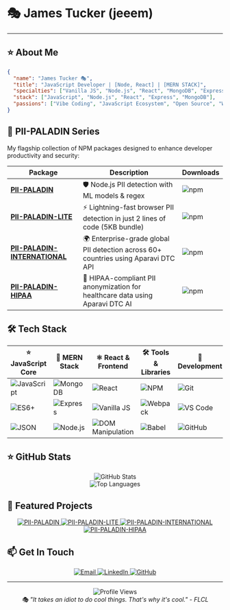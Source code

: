 

# 🎭 James Tucker (jeeem)

---

## ⭐ About Me

```json
{
  "name": "James Tucker 🎭",
  "title": "JavaScript Developer | [Node, React] | [MERN STACK]",
  "specialties": ["Vanilla JS", "Node.js", "React", "MongoDB", "Express"],
  "stack": ["JavaScript", "Node.js", "React", "Express", "MongoDB"],
  "passions": ["Vibe Coding", "JavaScript Ecosystem", "Open Source", "Web Development"]
}
```

## 🌟 PII-PALADIN Series

My flagship collection of NPM packages designed to enhance developer productivity and security:

| Package | Description | Downloads |
|---------|-------------|-----------|
| [**PII-PALADIN**](https://github.com/jeeem/PII-PALADIN) | 🛡️ Node.js PII detection with ML models & regex | ![npm](https://img.shields.io/npm/dm/pii-paladin) |
| [**PII-PALADIN-LITE**](https://github.com/jeeem/PII-PALADIN-LITE) | ⚡ Lightning-fast browser PII detection in just 2 lines of code (5KB bundle) | ![npm](https://img.shields.io/npm/dm/pii-paladin-lite) |
| [**PII-PALADIN-INTERNATIONAL**](https://github.com/jeeem/PII-PALADIN-INTERNATIONAL) | 🌍 Enterprise-grade global PII detection across 60+ countries using Aparavi DTC API | ![npm](https://img.shields.io/npm/dm/pii-paladin-international) |
| [**PII-PALADIN-HIPAA**](https://github.com/jeeem/PII-PALADIN-HIPAA) | 🏥 HIPAA-compliant PII anonymization for healthcare data using Aparavi DTC AI | ![npm](https://img.shields.io/npm/dm/pii-paladin-hipaa) |

## 🛠️ Tech Stack

| ⭐ **JavaScript Core** | 🚀 **MERN Stack** | ⚛️ **React & Frontend** | 🛠️ **Tools & Libraries** | 🌟 **Development** |
|------------------------|-------------------|-------------------------|---------------------------|-------------------|
| ![JavaScript](https://img.shields.io/badge/JavaScript-F7DF1E?style=for-the-badge&logo=javascript&logoColor=black) | ![MongoDB](https://img.shields.io/badge/MongoDB-4EA94B?style=for-the-badge&logo=mongodb&logoColor=white) | ![React](https://img.shields.io/badge/React-20232A?style=for-the-badge&logo=react&logoColor=61DAFB) | ![NPM](https://img.shields.io/badge/NPM-CB3837?style=for-the-badge&logo=npm&logoColor=white) | ![Git](https://img.shields.io/badge/Git-F05032?style=for-the-badge&logo=git&logoColor=white) |
| ![ES6+](https://img.shields.io/badge/ES6+-F7DF1E?style=for-the-badge&logo=javascript&logoColor=black) | ![Express](https://img.shields.io/badge/Express.js-404D59?style=for-the-badge&logo=express&logoColor=white) | ![Vanilla JS](https://img.shields.io/badge/Vanilla_JS-F7DF1E?style=for-the-badge&logo=javascript&logoColor=black) | ![Webpack](https://img.shields.io/badge/Webpack-8DD6F9?style=for-the-badge&logo=webpack&logoColor=black) | ![VS Code](https://img.shields.io/badge/VS_Code-007ACC?style=for-the-badge&logo=visual-studio-code&logoColor=white) |
| ![JSON](https://img.shields.io/badge/JSON-000000?style=for-the-badge&logo=json&logoColor=white) | ![Node.js](https://img.shields.io/badge/Node.js-43853D?style=for-the-badge&logo=node.js&logoColor=white) | ![DOM Manipulation](https://img.shields.io/badge/DOM_Manipulation-F7DF1E?style=for-the-badge&logo=javascript&logoColor=black) | ![Babel](https://img.shields.io/badge/Babel-F9DC3E?style=for-the-badge&logo=babel&logoColor=black) | ![GitHub](https://img.shields.io/badge/GitHub-100000?style=for-the-badge&logo=github&logoColor=white) |

## ⭐ GitHub Stats

<div align="center">
  <img src="https://github-readme-stats.vercel.app/api?username=jeeem&show_icons=true&theme=radical&hide_border=true" alt="GitHub Stats">
  <br>
  <img src="https://github-readme-stats.vercel.app/api/top-langs/?username=jeeem&layout=compact&theme=radical&hide_border=true" alt="Top Languages">
</div>

## 🚀 Featured Projects

<div align="center">
  <a href="https://github.com/jeeem/PII-PALADIN">
    <img src="https://github-readme-stats.vercel.app/api/pin/?username=jeeem&repo=PII-PALADIN&theme=radical&hide_border=true" alt="PII-PALADIN">
  </a>
  <a href="https://github.com/jeeem/PII-PALADIN-LITE">
    <img src="https://github-readme-stats.vercel.app/api/pin/?username=jeeem&repo=PII-PALADIN-LITE&theme=radical&hide_border=true" alt="PII-PALADIN-LITE">
  </a>
  <a href="https://github.com/jeeem/PII-PALADIN-INTERNATIONAL">
    <img src="https://github-readme-stats.vercel.app/api/pin/?username=jeeem&repo=PII-PALADIN-INTERNATIONAL&theme=radical&hide_border=true" alt="PII-PALADIN-INTERNATIONAL">
  </a>
  <a href="https://github.com/jeeem/PII-PALADIN-HIPAA">
    <img src="https://github-readme-stats.vercel.app/api/pin/?username=jeeem&repo=PII-PALADIN-HIPAA&theme=radical&hide_border=true" alt="PII-PALADIN-HIPAA">
  </a>
</div>

## 📫 Get In Touch

<div align="center">
  <a href="mailto:jimmytucker0@gmail.com">
    <img src="https://img.shields.io/badge/Email-D14836?style=for-the-badge&logo=gmail&logoColor=white" alt="Email">
  </a>
  <a href="https://www.linkedin.com/in/james-tucker-6501a527/">
    <img src="https://img.shields.io/badge/LinkedIn-0077B5?style=for-the-badge&logo=linkedin&logoColor=white" alt="LinkedIn">
  </a>
  <a href="https://github.com/jeeem">
    <img src="https://img.shields.io/badge/GitHub-100000?style=for-the-badge&logo=github&logoColor=white" alt="GitHub">
  </a>
</div>

---

<div align="center">
  <img src="https://komarev.com/ghpvc/?username=jeeem&style=flat-square&color=blue" alt="Profile Views">
  <br>
  <em>🎭 "It takes an idiot to do cool things. That's why it's cool." - FLCL</em>
</div>
